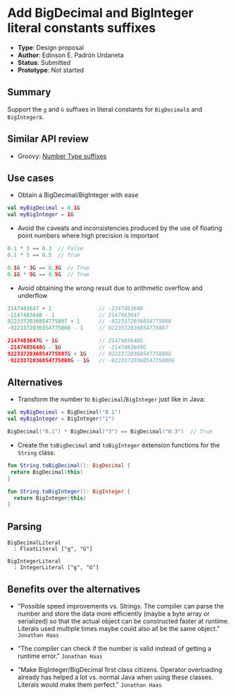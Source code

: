 # Add BigDecimal and BigInteger literal constants suffixes

* **Type**: Design proposal
* **Author**: Edinson E. Padrón Urdaneta
* **Status**: Submitted
* **Prototype**: Not started


## Summary

Support the `g` and `G` suffixes in literal constants for `BigDecimal`s and
`BigInteger`s.

## Similar API review

* Groovy: [Number Type suffixes](http://docs.groovy-lang.org/latest/html/documentation/#_number_type_suffixes)

## Use cases

* Obtain a BigDecimal/BigInteger with ease

```kotlin
val myBigDecimal = 0.1G
val myBigInteger = 1G
```

* Avoid the caveats and inconsistencies produced by the use of floating point
  numbers where high precision is important

```kotlin
0.1 * 3 == 0.3  // False
0.1 * 5 == 0.5  // True

0.1G * 3G == 0.3G  // True
0.1G * 5G == 0.5G  // True
```

* Avoid obtaining the wrong result due to arithmetic overflow and underflow

```kotlin
2147483647 + 1               // -2147483648
-2147483648 - 1              // 2147483647
9223372036854775807 + 1      // -9223372036854775808
-9223372036854775808 - 1     // 9223372036854775807

2147483647G + 1G             // 2147483648G
-2147483648G - 1G            // -2147483649G
9223372036854775807G + 1G    // 9223372036854775808G
-9223372036854775808G - 1G   // -9223372036854775809G
```

## Alternatives

* Transform the number to `BigDecimal`/`BigInteger` just like in Java:

```kotlin
val myBigDecimal = BigDecimal("0.1")
val myBigInteger = BigInteger("1")

BigDecimal("0.1") * BigDecimal("3") == BigDecimal("0.3")  // True
```

* Create the `toBigDecimal` and `toBigInteger` extension functions for the `String` class:

```kotlin
fun String.toBigDecimal(): BigDecimal {
 return BigDecimal(this)
}

fun String.toBigInteger(): BigInteger {
  return BigInteger(this)
}
```

## Parsing

    BigDecimalLiteral
      : FloatLiteral ["g", "G"]

    BigIntegerLiteral
      : IntegerLiteral ["g", "G"]


## Benefits over the alternatives

* "Possible speed improvements vs. Strings. The compiler can parse the number
  and store the data more efficiently (maybe a byte array or serialized) so
  that the actual object can be constructed faster at runtime. Literals used
  multiple times maybe could also all be the same object." `Jonathan Haas`

* "The compiler can check if the number is valid instead of getting a runtime
  error." `Jonathan Haas`

* "Make BigInteger/BigDecimal first class citizens. Operator overloading
  already has helped a lot vs. normal Java when using these classes. Literals
  would make them perfect." `Jonathan Haas`
